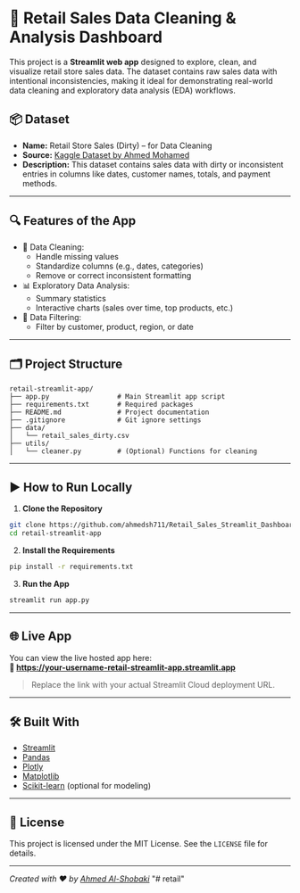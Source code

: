 # 🧼 Retail Sales Data Cleaning & Analysis Dashboard

This project is a **Streamlit web app** designed to explore, clean, and visualize retail store sales data. The dataset contains raw sales data with intentional inconsistencies, making it ideal for demonstrating real-world data cleaning and exploratory data analysis (EDA) workflows.

## 📦 Dataset

- **Name:** Retail Store Sales (Dirty) – for Data Cleaning  
- **Source:** [Kaggle Dataset by Ahmed Mohamed](https://www.kaggle.com/datasets/ahmedmohamed2003/retail-store-sales-dirty-for-data-cleaning)
- **Description:** This dataset contains sales data with dirty or inconsistent entries in columns like dates, customer names, totals, and payment methods.

---

## 🔍 Features of the App

- 🧹 Data Cleaning:
  - Handle missing values
  - Standardize columns (e.g., dates, categories)
  - Remove or correct inconsistent formatting
- 📊 Exploratory Data Analysis:
  - Summary statistics
  - Interactive charts (sales over time, top products, etc.)
- 📁 Data Filtering:
  - Filter by customer, product, region, or date

---

## 🗂️ Project Structure

```
retail-streamlit-app/
├── app.py                 # Main Streamlit app script
├── requirements.txt       # Required packages
├── README.md              # Project documentation
├── .gitignore             # Git ignore settings
├── data/
│   └── retail_sales_dirty.csv
├── utils/
│   └── cleaner.py         # (Optional) Functions for cleaning
```

---

## ▶️ How to Run Locally

1. **Clone the Repository**
```bash
git clone https://github.com/ahmedsh711/Retail_Sales_Streamlit_Dashboard
cd retail-streamlit-app
```

2. **Install the Requirements**
```bash
pip install -r requirements.txt
```

3. **Run the App**
```bash
streamlit run app.py
```

---

## 🌐 Live App

You can view the live hosted app here:  
**🔗 https://your-username-retail-streamlit-app.streamlit.app**

> Replace the link with your actual Streamlit Cloud deployment URL.

---

## 🛠️ Built With

- [Streamlit](https://streamlit.io/)
- [Pandas](https://pandas.pydata.org/)
- [Plotly](https://plotly.com/)
- [Matplotlib](https://matplotlib.org/)
- [Scikit-learn](https://scikit-learn.org/) (optional for modeling)

---

## 📌 License

This project is licensed under the MIT License. See the `LICENSE` file for details.

---

*Created with ❤️ by [Ahmed Al-Shobaki](https://github.com/your-username)*
"# retail" 
